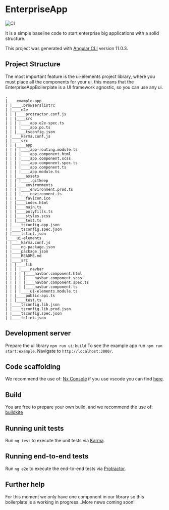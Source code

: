 # EnterpriseApp

![CI](https://github.com/newaeonweb/enterpriseAppBoilerplate/workflows/CI/badge.svg)

It is a simple baseline code to start enterprise big applications with a solid structure.

This project was generated with [Angular CLI](https://github.com/angular/angular-cli) version 11.0.3.

## Project Structure

The most important feature is the ui-elements project library, where you must place all the components for your ui, this means that the EnterpriseAppBoilerplate is a UI framework agnostic, so you can use any ui.

```
.
|____example-app
| |____.browserslistrc
| |____e2e
| | |____protractor.conf.js
| | |____src
| | | |____app.e2e-spec.ts
| | | |____app.po.ts
| | |____tsconfig.json
| |____karma.conf.js
| |____src
| | |____app
| | | |____app-routing.module.ts
| | | |____app.component.html
| | | |____app.component.scss
| | | |____app.component.spec.ts
| | | |____app.component.ts
| | | |____app.module.ts
| | |____assets
| | | |____.gitkeep
| | |____environments
| | | |____environment.prod.ts
| | | |____environment.ts
| | |____favicon.ico
| | |____index.html
| | |____main.ts
| | |____polyfills.ts
| | |____styles.scss
| | |____test.ts
| |____tsconfig.app.json
| |____tsconfig.spec.json
| |____tslint.json
|____ui-elements
| |____karma.conf.js
| |____ng-package.json
| |____package.json
| |____README.md
| |____src
| | |____lib
| | | |____navbar
| | | | |____navbar.component.html
| | | | |____navbar.component.scss
| | | | |____navbar.component.spec.ts
| | | | |____navbar.component.ts
| | | |____ui-elements.module.ts
| | |____public-api.ts
| | |____test.ts
| |____tsconfig.lib.json
| |____tsconfig.lib.prod.json
| |____tsconfig.spec.json
| |____tslint.json
```

## Development server

Prepare the ui library `npm run ui:build`
To see the example app run `npm run start:example`. Navigate to `http://localhost:3000/`.

## Code scaffolding

We recommend the use of: [Nx Console](https://nx.dev/latest/angular/cli/console) if you use vscode you can find [here](https://marketplace.visualstudio.com/items?itemName=nrwl.angular-console).

## Build

You are free to prepare your own build, and we recommend the use of: [buildkite](https://buildkite.com/)

## Running unit tests

Run `ng test` to execute the unit tests via [Karma](https://karma-runner.github.io).

## Running end-to-end tests

Run `ng e2e` to execute the end-to-end tests via [Protractor](http://www.protractortest.org/).

## Further help

For this moment we only have one component in our library so this boilerplate is a working in progress...More news coming soon!
